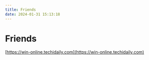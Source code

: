 ```yaml
---
title: Friends
date: 2024-01-31 15:13:18
---
```


# Friends

[https://win-online.techidaily.com](https://win-online.techidaily.com)